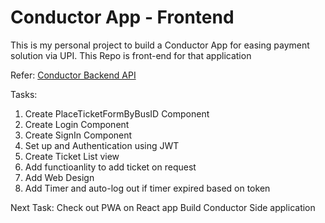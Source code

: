 # Conductor App - Frontend
This is my personal project to build a Conductor App for easing payment solution via UPI. This Repo is front-end for that application

Refer: [Conductor Backend API](https://github.com/iamjoker021/CONDUCTOR_APP_BACKEND)

Tasks:
1. Create PlaceTicketFormByBusID Component
2. Create Login Component
3. Create SignIn Component
4. Set up and Authentication using JWT
5. Create Ticket List view
6. Add functioanlity to add ticket on request
7. Add Web Design
8. Add Timer and auto-log out if timer expired based on token

Next Task:
Check out PWA on React app
Build Conductor Side application